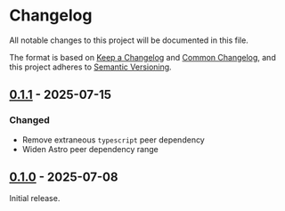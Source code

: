 # Changelog

All notable changes to this project will be documented in this file.

The format is based on [Keep a Changelog](https://keepachangelog.com/en/1.1.0/)
and [Common Changelog](https://common-changelog.org/), and this project adheres
to [Semantic Versioning](https://semver.org/spec/v2.0.0.html).

## [0.1.1] - 2025-07-15

### Changed

- Remove extraneous `typescript` peer dependency
- Widen Astro peer dependency range

## [0.1.0] - 2025-07-08

Initial release.

[0.1.1]: https://github.com/ReunMedia/astro-normalize-trailing-slash/releases/tag/0.1.1
[0.1.0]: https://github.com/ReunMedia/astro-normalize-trailing-slash/releases/tag/0.1.0
